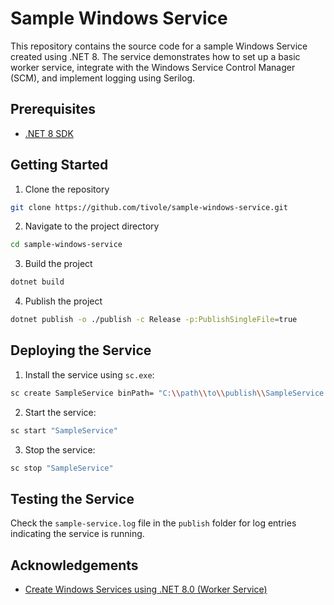 # Sample Windows Service

This repository contains the source code for a sample Windows Service created using .NET 8. The service demonstrates how to set up a basic worker service, integrate with the Windows Service Control Manager (SCM), and implement logging using Serilog.

## Prerequisites

- [.NET 8 SDK](https://dotnet.microsoft.com/download/dotnet/8.0)

## Getting Started

1. Clone the repository

```bash
git clone https://github.com/tivole/sample-windows-service.git
```

2. Navigate to the project directory

```bash
cd sample-windows-service
```

3. Build the project

```bash
dotnet build
```

4. Publish the project

```bash
dotnet publish -o ./publish -c Release -p:PublishSingleFile=true
```

## Deploying the Service

1. Install the service using `sc.exe`:

```bash
sc create SampleService binPath= "C:\\path\\to\\publish\\SampleService.exe"
```

2. Start the service:

```bash
sc start "SampleService"
```

3. Stop the service:

```bash
sc stop "SampleService"
```

## Testing the Service

Check the `sample-service.log` file in the `publish` folder for log entries indicating the service is running.

## Acknowledgements

- [Create Windows Services using .NET 8.0 (Worker Service)](https://medium.com/@tivole/create-windows-services-using-net-8-0-worker-service-ea6b8f1f20a1)

